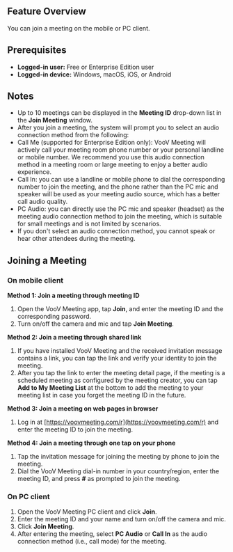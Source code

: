 ## Feature Overview
You can join a meeting on the mobile or PC client.

## Prerequisites
- **Logged-in user:** Free or Enterprise Edition user
- **Logged-in device:** Windows, macOS, iOS, or Android

## Notes
- Up to 10 meetings can be displayed in the **Meeting ID** drop-down list in the **Join Meeting** window.
- After you join a meeting, the system will prompt you to select an audio connection method from the following:
 - Call Me (supported for Enterprise Edition only): VooV Meeting will actively call your meeting room phone number or your personal landline or mobile number. We recommend you use this audio connection method in a meeting room or large meeting to enjoy a better audio experience.
 - Call In: you can use a landline or mobile phone to dial the corresponding number to join the meeting, and the phone rather than the PC mic and speaker will be used as your meeting audio source, which has a better call audio quality.
 - PC Audio: you can directly use the PC mic and speaker (headset) as the meeting audio connection method to join the meeting, which is suitable for small meetings and is not limited by scenarios.
 - If you don't select an audio connection method, you cannot speak or hear other attendees during the meeting.

## Joining a Meeting
### On mobile client
**Method 1: Join a meeting through meeting ID**
1. Open the VooV Meeting app, tap **Join**, and enter the meeting ID and the corresponding password.
2. Turn on/off the camera and mic and tap **Join Meeting**.

**Method 2: Join a meeting through shared link** 
1. If you have installed VooV Meeting and the received invitation message contains a link, you can tap the link and verify your identity to join the meeting.
2. After you tap the link to enter the meeting detail page, if the meeting is a scheduled meeting as configured by the meeting creator, you can tap **Add to My Meeting List** at the bottom to add the meeting to your meeting list in case you forget the meeting ID in the future.

**Method 3: Join a meeting on web pages in browser**
1. Log in at [https://voovmeeting.com/r](https://voovmeeting.com/r) and enter the meeting ID to join the meeting.

**Method 4: Join a meeting through one tap on your phone** 
1. Tap the invitation message for joining the meeting by phone to join the meeting.
2. Dial the VooV Meeting dial-in number in your country/region, enter the meeting ID, and press **#** as prompted to join the meeting.

### On PC client
1. Open the VooV Meeting PC client and click **Join**.
2. Enter the meeting ID and your name and turn on/off the camera and mic.
3. Click **Join Meeting**.
4. After entering the meeting, select **PC Audio** or **Call In** as the audio connection method (i.e., call mode) for the meeting.
